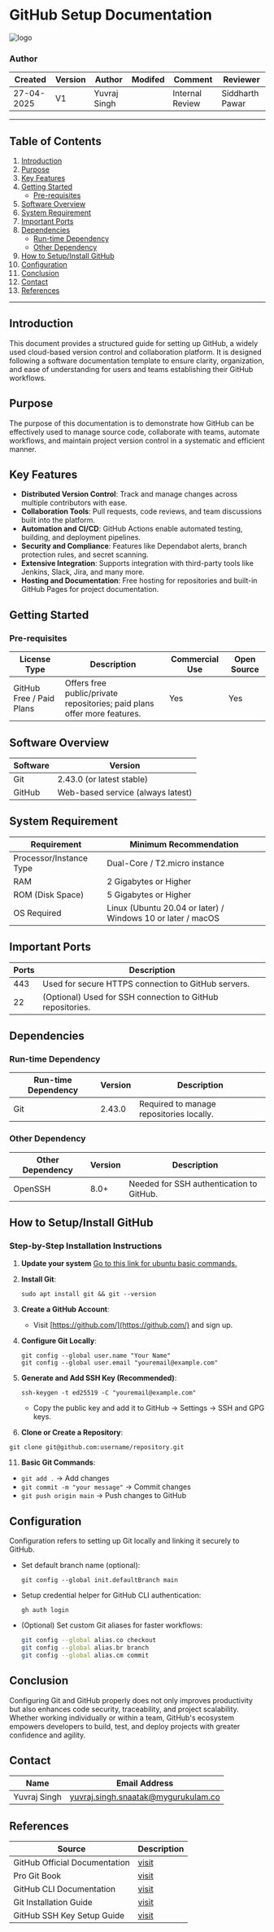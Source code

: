 
# GitHub Setup Documentation

![logo](https://miro.medium.com/v2/resize:fit:1125/1*E-TJsd6C1rwWMiiLJt5xxA.png)

### Author
| Created     | Version | Author        | Modifed | Comment           | Reviewer   |
|-------------|---------|---------------|-------|------------|------------------|
| 27-04-2025  | V1      | Yuvraj Singh |  | Internal Review   | Siddharth Pawar  |

---

## Table of Contents

1. [Introduction](#introduction)
2. [Purpose](#purpose)
3. [Key Features](#key-features)
4. [Getting Started](#getting-started)
    - [Pre-requisites](#pre-requisites)
5. [Software Overview](#software-overview)
6. [System Requirement](#system-requirement)
7. [Important Ports](#important-ports)
8. [Dependencies](#dependencies)
    - [Run-time Dependency](#run-time-dependency)
    - [Other Dependency](#other-dependency)
9. [How to Setup/Install GitHub](#how-to-setupinstall-github)
10. [Configuration](#configuration)
11. [Conclusion](#conclusion)
12. [Contact](#contact)
13. [References](#references)
---

## Introduction

This document provides a structured guide for setting up GitHub, a widely used cloud-based version control and collaboration platform. It is designed following a software documentation template to ensure clarity, organization, and ease of understanding for users and teams establishing their GitHub workflows.

## Purpose

The purpose of this documentation is to demonstrate how GitHub can be effectively used to manage source code, collaborate with teams, automate workflows, and maintain project version control in a systematic and efficient manner.

## Key Features

- **Distributed Version Control**: Track and manage changes across multiple contributors with ease.
- **Collaboration Tools**: Pull requests, code reviews, and team discussions built into the platform.
- **Automation and CI/CD**: GitHub Actions enable automated testing, building, and deployment pipelines.
- **Security and Compliance**: Features like Dependabot alerts, branch protection rules, and secret scanning.
- **Extensive Integration**: Supports integration with third-party tools like Jenkins, Slack, Jira, and many more.
- **Hosting and Documentation**: Free hosting for repositories and built-in GitHub Pages for project documentation.

## Getting Started

### Pre-requisites

| License Type        | Description                                             | Commercial Use | Open Source |
|---------------------|---------------------------------------------------------|----------------|-------------|
| GitHub Free / Paid Plans | Offers free public/private repositories; paid plans offer more features. | Yes            | Yes         |

## Software Overview

| Software | Version |
|----------|---------|
| Git      | 2.43.0 (or latest stable) |
| GitHub   | Web-based service (always latest) |

## System Requirement

| Requirement           | Minimum Recommendation            |
|------------------------|-----------------------------------|
| Processor/Instance Type | Dual-Core / T2.micro instance      |
| RAM                    | 2 Gigabytes or Higher             |
| ROM (Disk Space)       | 5 Gigabytes or Higher             |
| OS Required            | Linux (Ubuntu 20.04 or later) / Windows 10 or later / macOS |

## Important Ports

| Ports | Description |
|-------|-------------|
| 443   | Used for secure HTTPS connection to GitHub servers. |
| 22    | (Optional) Used for SSH connection to GitHub repositories. |

## Dependencies

### Run-time Dependency

| Run-time Dependency | Version | Description                                  |
|---------------------|---------|----------------------------------------------|
| Git                 | 2.43.0  | Required to manage repositories locally.     |

### Other Dependency

| Other Dependency | Version | Description                   |
|------------------|---------|-------------------------------|
| OpenSSH          | 8.0+    | Needed for SSH authentication to GitHub. |

## How to Setup/Install GitHub

### Step-by-Step Installation Instructions

1. **Update your system** 
[Go to this link for ubuntu basic commands.](https://github.com/snaatak-Downtime-Crew/Documentation/blob/main/common_stack/operating_system/ubuntu/sop/commoncommands/README.md#1-basic-system-commands)

2. **Install Git**:

   ```
   sudo apt install git && git --version
   ```

4. **Create a GitHub Account**:

   - Visit [https://github.com/](https://github.com/) and sign up.

6. **Configure Git Locally**:

   ```
   git config --global user.name "Your Name"
   git config --global user.email "youremail@example.com"
   ```

8. **Generate and Add SSH Key (Recommended)**:

   ```
   ssh-keygen -t ed25519 -C "youremail@example.com"
   ```
   - Copy the public key and add it to GitHub → Settings → SSH and GPG keys.

10. **Clone or Create a Repository**:
   
   ```
   git clone git@github.com:username/repository.git
   ```

11. **Basic Git Commands**:
   
   - `git add .` → Add changes
   - `git commit -m "your message"` → Commit changes
   - `git push origin main` → Push changes to GitHub

## Configuration

Configuration refers to setting up Git locally and linking it securely to GitHub.

- Set default branch name (optional):
  ```
  git config --global init.defaultBranch main
  ```
- Setup credential helper for GitHub CLI authentication:
  ```
  gh auth login
  ```
- (Optional) Set custom Git aliases for faster workflows:
  ```bash
  git config --global alias.co checkout
  git config --global alias.br branch
  git config --global alias.cm commit
  ```

## Conclusion
 Configuring Git and GitHub properly does not only improves productivity but also enhances code security, traceability, and project scalability. Whether working individually or within a team, GitHub's ecosystem empowers developers to build, test, and deploy projects with greater confidence and agility.

## Contact

| Name| Email Address      |
|-----|--------------------------|
| Yuvraj Singh | yuvraj.singh.snaatak@mygurukulam.co |


## References

| Source                                                                                     | Description                                |
| ------------------------------------------------------------------------------------------ | ------------------------------------------ |
| GitHub Official Documentation | [visit](https://docs.github.com/en) |
| Pro Git Book | [visit](https://git-scm.com/book/en/v2) |
| GitHub CLI Documentation | [visit](https://cli.github.com/manual/) | 
| Git Installation Guide | [visit](https://git-scm.com/downloads) | 
| GitHub SSH Key Setup Guide | [visit](https://docs.github.com/en/authentication/connecting-to-github-with-ssh) | 
